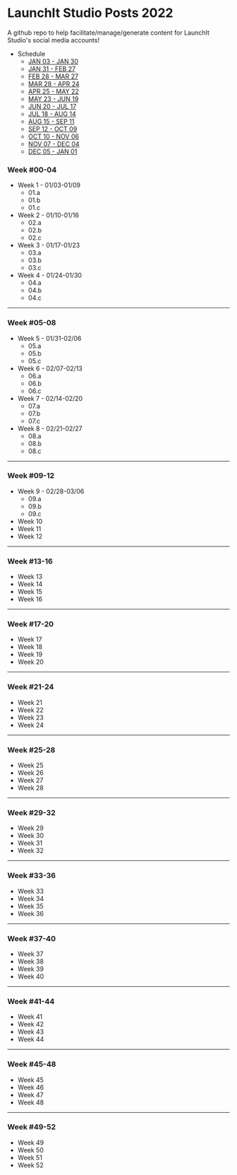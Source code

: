 # LaunchIt Studio Posts 2022
A github repo to help facilitate/manage/generate content for LaunchIt Studio's social media accounts! 

* Schedule
  * [JAN 03 - JAN 30](#week-00-04)
  * [JAN 31 - FEB 27](#week-05-08)
  * [FEB 28 - MAR 27](#week-09-12)
  * [MAR 28 - APR 24](#week-13-16)
  * [APR 25 - MAY 22](#week-17-20)
  * [MAY 23 - JUN 19](#week-21-24)
  * [JUN 20 - JUL 17](#week-25-28)
  * [JUL 18 - AUG 14](#week-29-32)
  * [AUG 15 - SEP 11](#week-33-36)
  * [SEP 12 - OCT 09](#week-37-40)
  * [OCT 10 - NOV 06](#week-41-44)
  * [NOV 07 - DEC 04](#week-45-48)
  * [DEC 05 - JAN 01](#week-49-52)

### Week #00-04
* Week 1 - 01/03-01/09
  * 01.a
  * 01.b
  * 01.c
* Week 2 - 01/10-01/16
  * 02.a
  * 02.b
  * 02.c
* Week 3 - 01/17-01/23
  * 03.a
  * 03.b
  * 03.c
* Week 4 - 01/24-01/30
  * 04.a
  * 04.b
  * 04.c
---
### Week #05-08
* Week 5 - 01/31-02/06
  * 05.a
  * 05.b
  * 05.c
* Week 6 - 02/07-02/13
  * 06.a
  * 06.b
  * 06.c
* Week 7 - 02/14-02/20
  * 07.a
  * 07.b
  * 07.c
* Week 8 - 02/21-02/27
  * 08.a
  * 08.b
  * 08.c
---
### Week #09-12
* Week 9 - 02/28-03/06
  * 09.a
  * 09.b
  * 09.c
* Week 10
* Week 11
* Week 12
---
### Week #13-16
* Week 13
* Week 14
* Week 15
* Week 16
---
### Week #17-20
* Week 17
* Week 18
* Week 19
* Week 20
---
### Week #21-24
* Week 21
* Week 22
* Week 23
* Week 24
---
### Week #25-28
* Week 25
* Week 26
* Week 27
* Week 28
---
### Week #29-32
* Week 29
* Week 30
* Week 31
* Week 32
---
### Week #33-36
* Week 33
* Week 34
* Week 35
* Week 36
---
### Week #37-40
* Week 37
* Week 38
* Week 39
* Week 40
---
### Week #41-44
* Week 41
* Week 42
* Week 43
* Week 44
---
### Week #45-48
* Week 45
* Week 46
* Week 47
* Week 48
---
### Week #49-52
* Week 49
* Week 50
* Week 51
* Week 52